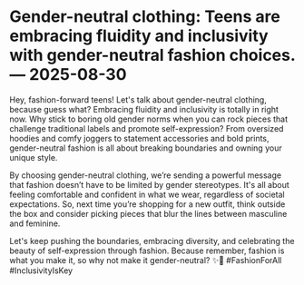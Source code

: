 # Gender-neutral clothing: Teens are embracing fluidity and inclusivity with gender-neutral fashion choices. — 2025-08-30

Hey, fashion-forward teens! Let's talk about gender-neutral clothing, because guess what? Embracing fluidity and inclusivity is totally in right now. Why stick to boring old gender norms when you can rock pieces that challenge traditional labels and promote self-expression? From oversized hoodies and comfy joggers to statement accessories and bold prints, gender-neutral fashion is all about breaking boundaries and owning your unique style.

By choosing gender-neutral clothing, we’re sending a powerful message that fashion doesn’t have to be limited by gender stereotypes. It's all about feeling comfortable and confident in what we wear, regardless of societal expectations. So, next time you’re shopping for a new outfit, think outside the box and consider picking pieces that blur the lines between masculine and feminine.

Let's keep pushing the boundaries, embracing diversity, and celebrating the beauty of self-expression through fashion. Because remember, fashion is what you make it, so why not make it gender-neutral? ✨🌈 #FashionForAll #InclusivityIsKey